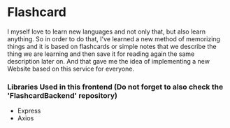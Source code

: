 # Flashcard
I myself love to learn new languages and not only that, but also learn anything.
So in order to do that, I've learned a new method of memorizing things and it is based on flashcards or simple notes that we describe the thing we are learning and then save it for reading again the same description later on.
And that gave me the idea of implementing a new Website based on this service for everyone.

### Libraries Used in this frontend (Do not forget to also check the 'FlashcardBackend' repository)
- Express
- Axios